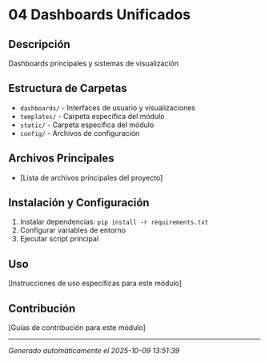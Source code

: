 # 04 Dashboards Unificados

## Descripción
Dashboards principales y sistemas de visualización

## Estructura de Carpetas
- `dashboards/` - Interfaces de usuario y visualizaciones
- `templates/` - Carpeta específica del módulo
- `static/` - Carpeta específica del módulo
- `config/` - Archivos de configuración

## Archivos Principales
- [Lista de archivos principales del proyecto]

## Instalación y Configuración
1. Instalar dependencias: `pip install -r requirements.txt`
2. Configurar variables de entorno
3. Ejecutar script principal

## Uso
[Instrucciones de uso específicas para este módulo]

## Contribución
[Guías de contribución para este módulo]

---
*Generado automáticamente el 2025-10-09 13:51:39*
